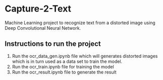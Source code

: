 # Capture-2-Text
Machine Learning project to recognize text from a distorted image using Deep Convolutional Neural Network.

Instructions to run the project 
----------------------------------------
1. Run the ocr_data_gen.ipynb file which will generates distorted images which is in turn used as a data set to train the model. 
2. Run the ocr_train.ipynb file for training the model 
3. Run the ocr_result.ipynb file to generate the result 
